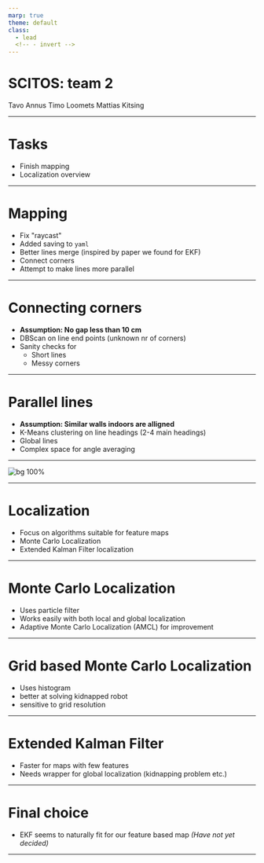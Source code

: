 ```yaml
---
marp: true
theme: default
class:
  - lead
  <!-- - invert -->
---
```


# SCITOS: team 2

Tavo Annus
Timo Loomets
Mattias Kitsing

---

# Tasks

- Finish mapping
- Localization overview

---

# Mapping
- Fix "raycast"
- Added saving to `yaml`
- Better lines merge (inspired by paper we found for EKF)
- Connect corners
- Attempt to make lines more parallel

---

# Connecting corners
- **Assumption: No gap less than 10 cm**
- DBScan on line end points (unknown nr of corners)
- Sanity checks for
  - Short lines
  - Messy corners 

---

# Parallel lines
- **Assumption: Similar walls indoors are alligned**
- K-Means clustering on line headings (2-4 main headings)
- Global lines
- Complex space for angle averaging

---

![bg 100%](./fig/mapv2.png)

---

# Localization

- Focus on algorithms suitable for feature maps
- Monte Carlo Localization
- Extended Kalman Filter localization

---

# Monte Carlo Localization

- Uses particle filter
- Works easily with both local and global localization
- Adaptive Monte Carlo Localization (AMCL) for improvement

---

# Grid based Monte Carlo Localization

- Uses histogram
- better at solving kidnapped robot
- sensitive to grid resolution

---

# Extended Kalman Filter

- Faster for maps with few features
- Needs wrapper for global localization (kidnapping problem etc.)

---

# Final choice

- EKF seems to naturally fit for our feature based map
_(Have not yet decided)_

---

